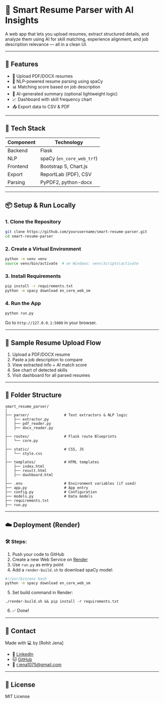 
# 📄 Smart Resume Parser with AI Insights

A web app that lets you upload resumes, extract structured details, and analyze them using AI for skill matching, experience alignment, and job description relevance — all in a clean UI.

---

## 🚀 Features

- 📄 Upload PDF/DOCX resumes
- 🧠 NLP-powered resume parsing using spaCy
- 📊 Matching score based on job description
- 📝 AI-generated summary (optional lightweight logic)
- 📈 Dashboard with skill frequency chart
- 📤 Export data to CSV & PDF


---

## 🧰 Tech Stack

| Component | Technology         |
|----------|--------------------|
| Backend  | Flask              |
| NLP      | spaCy (`en_core_web_trf`) |
| Frontend | Bootstrap 5, Chart.js |
| Export   | ReportLab (PDF), CSV |
| Parsing  | PyPDF2, python-docx |


---

## 📦 Setup & Run Locally

### 1. Clone the Repository

```bash
git clone https://github.com/yourusername/smart-resume-parser.git
cd smart-resume-parser
```

### 2. Create a Virtual Environment

```bash
python -m venv venv
source venv/bin/activate  # on Windows: venv\Scripts\activate
```

### 3. Install Requirements

```bash
pip install -r requirements.txt
python -m spacy download en_core_web_sm
```

### 4. Run the App

```bash
python run.py
```

Go to `http://127.0.0.1:5000` in your browser.

---

## 🧪 Sample Resume Upload Flow

1. Upload a PDF/DOCX resume
2. Paste a job description to compare
3. View extracted info + AI match score
4. See chart of detected skills
5. Visit dashboard for all parsed resumes

---

## 📁 Folder Structure

```
smart_resume_parser/
│
├── parser/                # Text extractors & NLP logic
│   ├── extractor.py
│   ├── pdf_reader.py
│   ├── docx_reader.py
│
├── routes/                # Flask route Blueprints
│   └── core.py
│
├── static/                # CSS, JS
│   └── style.css
│
├── templates/             # HTML templates
│   ├── index.html
│   ├── result.html
│   ├── dashboard.html
│
├── .env                   # Environment variables (if used)
├── app.py                 # App entry
├── config.py              # Configuration
├── models.py              # Data models
├── requirements.txt
├── run.py
```

---
## ☁️ Deployment (Render)

### 🛠 Steps:

1. Push your code to GitHub
2. Create a new Web Service on [Render](https://render.com)
3. Use `run.py` as entry point
4. Add a `render-build.sh` to download spaCy model:

```bash
#!/usr/bin/env bash
python -m spacy download en_core_web_sm
```

5. Set build command in Render:

```
./render-build.sh && pip install -r requirements.txt
```

6. ✅ Done!

---

## 🙋 Contact

Made with 💻 by [Rohit Jena]

- 💼 [LinkedIn](www.linkedin.com/in/rohitjena2526)
- 🐱 [GitHub](https://github.com/RohitJena1075)
- 📧 r.jena1075@gmail.com

---

## 📃 License

MIT License
